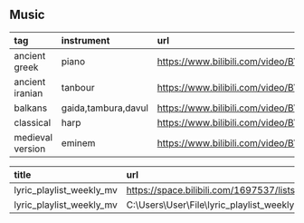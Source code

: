 
## Music

| tag              | instrument          | url                                         |
| :--------------- | :------------------ | :------------------------------------------ |
| ancient greek    | piano               | https://www.bilibili.com/video/BV1ZW411774E |
| ancient iranian  | tanbour             | https://www.bilibili.com/video/BV13s411j7P8 |
| balkans          | gaida,tambura,davul | https://www.bilibili.com/video/BV1tW41177eZ |
| classical        | harp                | https://www.bilibili.com/video/BV1Da4y1h7UR |
| medieval version | eminem              | https://www.bilibili.com/video/BV1QV411i7xk |

| title                    | url                                              |
| :----------------------- | :----------------------------------------------- |
| lyric_playlist_weekly_mv | https://space.bilibili.com/1697537/lists/5260145 |
| lyric_playlist_weekly_mv | C:\Users\User\File\lyric_playlist_weekly         |
